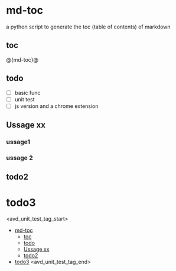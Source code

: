 <!--
  ~ Copyright (c) 2023-2024 Arista Networks, Inc.
  ~ Use of this source code is governed by the Apache License 2.0
  ~ that can be found in the LICENSE file.
  -->

# md-toc
a python script to generate the toc (table of contents) of markdown

## toc
@{md-toc}@

## todo
- [ ] basic func
- [ ] unit test
- [ ] js version and a chrome extension

## Ussage xx
### ussage1
### ussage 2
## todo2
# todo3

<avd_unit_test_tag_start>
- [md-toc](#md-toc)
  - [toc](#toc)
  - [todo](#todo)
  - [Ussage xx](#ussage-xx)
  - [todo2](#todo2)
- [todo3](#todo3)
<avd_unit_test_tag_end>
